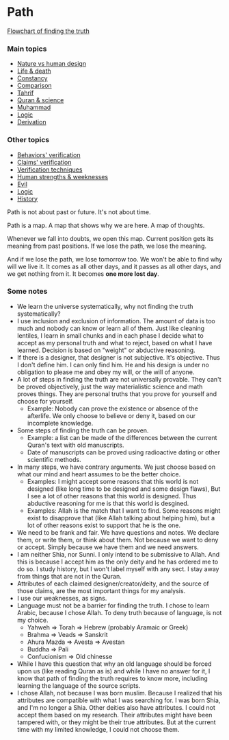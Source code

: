 # Path

[Flowchart of finding the truth](flowchart)

### Main topics

- [Nature vs human design](nature-vs-human-design/index)
- [Life & death](life-and-death/index)
- [Constancy](constancy/index)
- [Comparison](comparison/index)
- [Tahrif](tahrif/index)
- [Quran & science](quran-and-science/index)
- [Muhammad](muhammad)
- [Logic](logic/index)
- [Derivation](derivation/index)

### Other topics

- [Behaviors' verification](behaviors-verification/index)
- [Claims' verification](claims-verification/index)
- [Verification techniques](verification-techniques/index)
- [Human strengths & weeknesses](human-strength-and-weakness/index)
- [Evil](evil/index)
- [Logic](logic/index)
- [History](history/index)

Path is not about past or future. It's not about time.

Path is a map. A map that shows why we are here. A map of thoughts.

Whenever we fall into doubts, we open this map. Current position gets its meaning from past positions. If we lose the path, we lose the meaning.

And if we lose the path, we lose tomorrow too. We won't be able to find why will we live it. It comes as all other days, and it passes as all other days, and we get nothing from it. It becomes **one more lost day**.

### Some notes

- We learn the universe systematically, why not finding the truth systematically?
- I use inclusion and exclusion of information. The amount of data is too much and nobody can know or learn all of them. Just like cleaning lentiles, I learn in small chunks and in each phase I decide what to accept as my personal truth and what to reject, based on what I have learned. Decision is based on "weight" or abductive reasoning.
- If there is a designer, that designer is not subjective. It's objective. Thus I don't define him. I can only find him. He and his design is under no obligation to please me and obey my will, or the will of anyone.
- A lot of steps in finding the truth are not universally provable. They can't be proved objectively, just the way materialistic science and math proves things. They are personal truths that you prove for yourself and choose for yourself.
    - Example: Nobody can prove the existence or absence of the afterlife. We only choose to believe or deny it, based on our incomplete knowledge.
- Some steps of finding the truth can be proven. 
    - Example: a list can be made of the differences between the current Quran's text with old manuscripts.
    - Date of manuscripts can be proved using radioactive dating or other scientific methods.
- In many steps, we have contrary arguments. We just choose based on what our mind and heart assumes to be the better choice.
    - Examples: I might accept some reasons that this world is not designed (like long time to be designed and some design flaws), But I see a lot of other reasons that this world is designed. Thus abductive reasoning for me is that this world is desgined.
    - Examples: Allah is the match that I want to find. Some reasons might exist to disapprove that (like Allah talking about helping him), but a lot of other reasons exist to support that he is the one.
- We need to be frank and fair. We have questions and notes. We declare them, or write them, or think about them. Not because we want to deny or accept. Simply because we have them and we need answers.
- I am neither Shia, nor Sunni. I only intend to be submissive to Allah. And this is because I accept him as the only deity and he has ordered me to do so. I study history, but I won't label myself with any sect. I stay away from things that are not in the Quran.
- Attributes of each claimed designer/creator/deity, and the source of those claims, are the most important things for my analysis.
- I use our weaknesses, as signs.
- Language must not be a barrier for finding the truth. I chose to learn Arabic, because I chose Allah. To deny truth because of language, is not my choice.
    - Yahweh => Torah => Hebrew (probably Aramaic or Greek)
    - Brahma => Veads => Sanskrit
    - Ahura Mazda => Avesta => Avestan
    - Buddha => Pali
    - Confucionism => Old chinesse
- While I have this question that why an old language should be forced upon us (like reading Quran as is) and while I have no answer for it, I know that path of finding the truth requires to know more, including learning the language of the source scripts.
- I chose Allah, not because I was born muslim. Because I realized that his attributes are compatible with what I was searching for. I was born Shia, and I'm no longer a Shia. Other deities also have attributes. I could not accept them based on my research. Their attributes might have been tampered with, or they might be their true attributes. But at the current time with my limited knowledge, I could not choose them.
